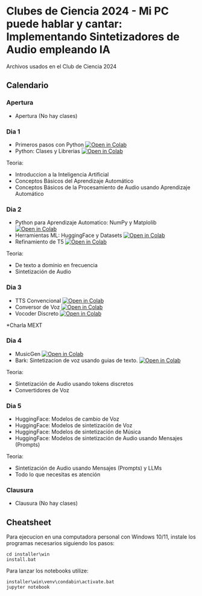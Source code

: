 # Clubes de Ciencia 2024 - Mi PC puede hablar y cantar: Implementando Sintetizadores de Audio empleando IA

Archivos usados en el Club de Ciencia 2024

## Calendario

### Apertura

- Apertura (No hay clases)

### Dia 1

- Primeros pasos con Python [![Open in Colab](https://colab.research.google.com/assets/colab-badge.svg)](https://colab.research.google.com/github/Fhrozen/2024_clubes_ciencia_sythn/blob/main/dia_1/01_python.ipynb)
- Python: Clases y Librerias [![Open in Colab](https://colab.research.google.com/assets/colab-badge.svg)](https://colab.research.google.com/github/Fhrozen/2024_clubes_ciencia_sythn/blob/main/dia_1/02_classes_libs.ipynb)

Teoria:

- Introduccion a la Inteligencia Artificial
- Conceptos Básicos del Aprendizaje Automático
- Conceptos Básicos de la Procesamiento de Audio usando Aprendizaje Automático

### Dia 2

- Python para Aprendizaje Automatico: NumPy y Matplolib [![Open in Colab](https://colab.research.google.com/assets/colab-badge.svg)](https://colab.research.google.com/github/Fhrozen/2024_clubes_ciencia_sythn/blob/main/dia_2/01_AudioProcess.ipynb)
- Herramientas ML: HuggingFace y Datasets [![Open in Colab](https://colab.research.google.com/assets/colab-badge.svg)](https://colab.research.google.com/github/Fhrozen/2024_clubes_ciencia_sythn/blob/main/dia_2/02_HF_DS.ipynb)
- Refinamiento de T5 [![Open in Colab](https://colab.research.google.com/assets/colab-badge.svg)](https://colab.research.google.com/github/Fhrozen/2024_clubes_ciencia_sythn/blob/main/dia_2/03_Refinar_T5.ipynb)

Teoria:

- De texto a dominio en frecuencia
- Sintetización de Audio

### Dia 3

- TTS Convencional [![Open in Colab](https://colab.research.google.com/assets/colab-badge.svg)](https://colab.research.google.com/github/Fhrozen/2024_clubes_ciencia_sythn/blob/main/dia_3/01_TTS_conventional.ipynb)
- Conversor de Voz [![Open in Colab](https://colab.research.google.com/assets/colab-badge.svg)](https://colab.research.google.com/github/Fhrozen/2024_clubes_ciencia_sythn/blob/main/dia_3/02_VoiceChanger.ipynb)
- Vocoder Discreto [![Open in Colab](https://colab.research.google.com/assets/colab-badge.svg)](https://colab.research.google.com/github/Fhrozen/2024_clubes_ciencia_sythn/blob/main/dia_3/03_Vocoder_Discrete.ipynb)

*Charla MEXT

### Dia 4

- MusicGen [![Open in Colab](https://colab.research.google.com/assets/colab-badge.svg)](https://colab.research.google.com/github/Fhrozen/2024_clubes_ciencia_sythn/blob/main/dia_4/01_MusicGen.ipynb)
- Bark: Sintetizacion de voz usando guias de texto. [![Open in Colab](https://colab.research.google.com/assets/colab-badge.svg)](https://colab.research.google.com/github/Fhrozen/2024_clubes_ciencia_sythn/blob/main/dia_4/02_TTS_Discrete.ipynb)

Teoria:

- Sintetización de Audio usando tokens discretos
- Convertidores de Voz

### Dia 5

- HuggingFace: Modelos de cambio de Voz
- HuggingFace: Modelos de sintetización de Voz
- HuggingFace: Modelos de sintetización de Música
- HuggingFace: Modelos de sintetización de Audio usando Mensajes (Prompts)

Teoria:

- Sintetización de Audio usando Mensajes (Prompts) y LLMs
- Todo lo que necesitas es atención

### Clausura

- Clausura (No hay clases)

## Cheatsheet

Para ejecucion en una computadora personal con Windows 10/11,
instale los programas necesarios siguiendo los pasos:

```batch
cd installer\win
install.bat
```

Para lanzar los notebooks utilize:

```batch
installer\win\venv\condabin\activate.bat
jupyter notebook
```
